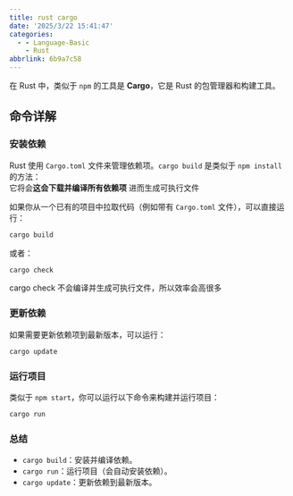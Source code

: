 ```yaml
---
title: rust cargo
date: '2025/3/22 15:41:47'
categories:
  - - Language-Basic
    - Rust
abbrlink: 6b9a7c58
---
```


在 Rust 中，类似于 `npm` 的工具是 **Cargo**，它是 Rust 的包管理器和构建工具。

## 命令详解

### 安装依赖
Rust 使用 `Cargo.toml` 文件来管理依赖项。`cargo build` 是类似于 `npm install` 的方法：  
它将会**这会下载并编译所有依赖项** 进而生成可执行文件

如果你从一个已有的项目中拉取代码（例如带有 `Cargo.toml` 文件），可以直接运行：
```bash
cargo build
```
或者：
```bash
cargo check
```
cargo check 不会编译并生成可执行文件，所以效率会高很多

### 更新依赖
如果需要更新依赖项到最新版本，可以运行：
```bash
cargo update
```

### 运行项目
类似于 `npm start`，你可以运行以下命令来构建并运行项目：
```bash
cargo run
```

### 总结
- `cargo build`：安装并编译依赖。
- `cargo run`：运行项目（会自动安装依赖）。
- `cargo update`：更新依赖到最新版本。